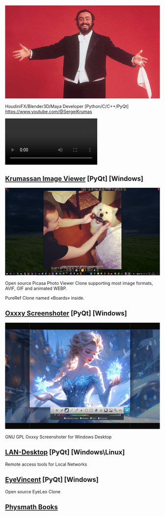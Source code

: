 
![](pics/pavarotti.jpeg)

HoudiniFX/Blender3D/Maya Developer [Python/C/C++/PyQt] https://www.youtube.com/@SergeiKrumas


![](data/kein_zittern.mp4)

## [Krumassan Image Viewer](https://github.com/sergkrumas/image_viewer) [PyQt] [Windows]

![](https://github.com/sergkrumas/image_viewer/blob/master/docs/screenshot.png)

Open source Picasa Photo Viewer Clone supporting most image formats, AVIF, GIF and animated WEBP.

PureRef Clone named «Boards» inside.

## [Oxxxy Screenshoter](https://github.com/sergkrumas/oxxxy) [PyQt] [Windows]

![](https://github.com/sergkrumas/oxxxy/blob/master/docs/screenshot.png)

GNU GPL Oxxxy Screenshoter for Windows Desktop

## [LAN-Desktop](https://github.com/sergkrumas/lan_desktop) [PyQt] [Windows\Linux]
Remote access tools for Local Networks

## [EyeVincent](https://github.com/sergkrumas/eye_vincent) [PyQt] [Windows]
Open source EyeLeo Clone

## [Physmath Books](https://github.com/sergkrumas/physmath)
